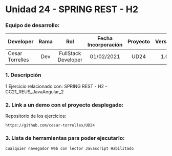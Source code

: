 # Unidad 24 -  SPRING REST - H2

### Equipo de desarrollo:

| Developer | Rama | Rol | Fecha Incorporación | Proyecto | Versión |
| --- | :---:  | :---:  | :---:  | :---: | :---:  |
| Cesar Torrelles | Dev  | FullStack Developer | 01/02/2021 | UD24 | 1.0  | 


### 1. Descripción

 1 Ejercicio  relacionado con:
SPRING REST - H2 - CC21_REUS_JavaAngular_2

###  2. Link a un demo con el proyecto desplegado:

Repositorio de los ejercicios:
```
https://github.com/cesar-torrelles/UD24
```
###   3. Lista de herramientas para poder ejecutarlo:
```
Cualquier navegador Web con lector Javascript Habilitado
```

